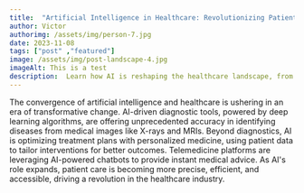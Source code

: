 ```yaml
---
title:  "Artificial Intelligence in Healthcare: Revolutionizing Patient Care"
author: Victor
authorimg: /assets/img/person-7.jpg
date: 2023-11-08
tags: ["post" ,"featured"]
image: /assets/img/post-landscape-4.jpg
imageAlt: This is a test
description:  Learn how AI is reshaping the healthcare landscape, from personalized treatment plans to disease detection, and its impact on improving patient outcomes.
---
```


 
The convergence of artificial intelligence and healthcare is ushering in an era of transformative change. AI-driven diagnostic tools, powered by deep learning algorithms, are offering unprecedented accuracy in identifying diseases from medical images like X-rays and MRIs. Beyond diagnostics, AI is optimizing treatment plans with personalized medicine, using patient data to tailor interventions for better outcomes. Telemedicine platforms are leveraging AI-powered chatbots to provide instant medical advice. As AI's role expands, patient care is becoming more precise, efficient, and accessible, driving a revolution in the healthcare industry.